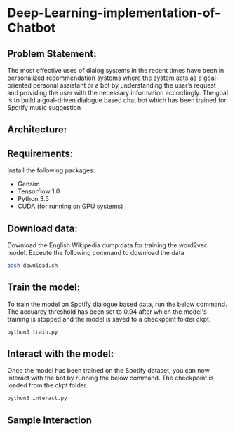 # Deep-Learning-implementation-of-Chatbot

## Problem Statement:
The most effective uses of dialog systems in the recent times have been in personalized recommendation systems where the system acts as a goal-oriented personal assistant or a bot by understanding the user’s request and providing the user with the necessary information accordingly. The goal is to build a goal-driven dialogue based chat bot which has been trained for Spotify music suggestion

## Architecture:

## Requirements:

Install the following packages:
 - Gensim
 - Tensorflow 1.0
 - Python 3.5
 - CUDA (for running on GPU systems)
 
## Download data:
Download the English Wikipedia dump data for training the word2vec model. Exceute the following command to download the data

```bash
bash download.sh
```

## Train the model:
To train the model on Spotify dialogue based data, run the below command. The accuarcy threshold has been set to 0.94 after which the model's training is stopped and the model is saved to a checkpoint folder ckpt.

```bash
python3 train.py

```

## Interact with the model:
Once the model has been trained on the Spotify dataset, you can now interact with the bot by running the below command. The checkpoint is loaded from the ckpt folder. 
```bash
python3 interact.py

```

## Sample Interaction


 
  
 
 
  
  
 



 

